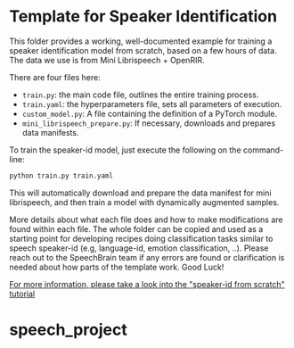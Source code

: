 # Template for Speaker Identification

This folder provides a working, well-documented example for training
a speaker identification model from scratch, based on a few hours of
data. The data we use is from Mini Librispeech + OpenRIR.

There are four files here:

* `train.py`: the main code file, outlines the entire training process.
* `train.yaml`: the hyperparameters file, sets all parameters of execution.
* `custom_model.py`: A file containing the definition of a PyTorch module.
* `mini_librispeech_prepare.py`: If necessary, downloads and prepares data manifests.

To train the speaker-id model, just execute the following on the command-line:

```bash
python train.py train.yaml
```

This will automatically download and prepare the data manifest for mini
librispeech, and then train a model with dynamically augmented samples.

More details about what each file does and how to make modifications
are found within each file. The whole folder can be copied and used
as a starting point for developing recipes doing classification tasks
similar to speech speaker-id (e.g, language-id, emotion classification, ..).
Please reach out to the SpeechBrain
team if any errors are found or clarification is needed about how
parts of the template work. Good Luck!

[For more information, please take a look into the "speaker-id from scratch" tutorial](https://speechbrain.readthedocs.io/en/latest/tutorials/tasks/speech-classification-from-scratch.html)
# speech_project
